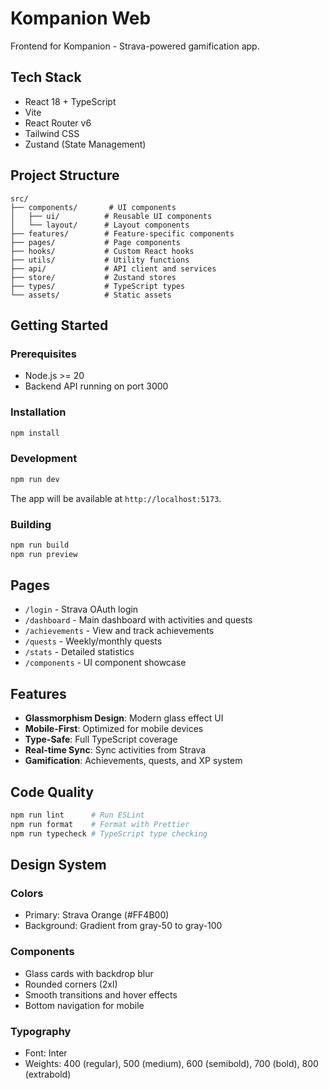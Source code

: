 # Kompanion Web

Frontend for Kompanion - Strava-powered gamification app.

## Tech Stack

- React 18 + TypeScript
- Vite
- React Router v6
- Tailwind CSS
- Zustand (State Management)

## Project Structure

```
src/
├── components/       # UI components
│   ├── ui/          # Reusable UI components
│   └── layout/      # Layout components
├── features/        # Feature-specific components
├── pages/           # Page components
├── hooks/           # Custom React hooks
├── utils/           # Utility functions
├── api/             # API client and services
├── store/           # Zustand stores
├── types/           # TypeScript types
└── assets/          # Static assets
```

## Getting Started

### Prerequisites

- Node.js >= 20
- Backend API running on port 3000

### Installation

```bash
npm install
```

### Development

```bash
npm run dev
```

The app will be available at `http://localhost:5173`.

### Building

```bash
npm run build
npm run preview
```

## Pages

- `/login` - Strava OAuth login
- `/dashboard` - Main dashboard with activities and quests
- `/achievements` - View and track achievements
- `/quests` - Weekly/monthly quests
- `/stats` - Detailed statistics
- `/components` - UI component showcase

## Features

- **Glassmorphism Design**: Modern glass effect UI
- **Mobile-First**: Optimized for mobile devices
- **Type-Safe**: Full TypeScript coverage
- **Real-time Sync**: Sync activities from Strava
- **Gamification**: Achievements, quests, and XP system

## Code Quality

```bash
npm run lint      # Run ESLint
npm run format    # Format with Prettier
npm run typecheck # TypeScript type checking
```

## Design System

### Colors
- Primary: Strava Orange (#FF4B00)
- Background: Gradient from gray-50 to gray-100

### Components
- Glass cards with backdrop blur
- Rounded corners (2xl)
- Smooth transitions and hover effects
- Bottom navigation for mobile

### Typography
- Font: Inter
- Weights: 400 (regular), 500 (medium), 600 (semibold), 700 (bold), 800 (extrabold)
